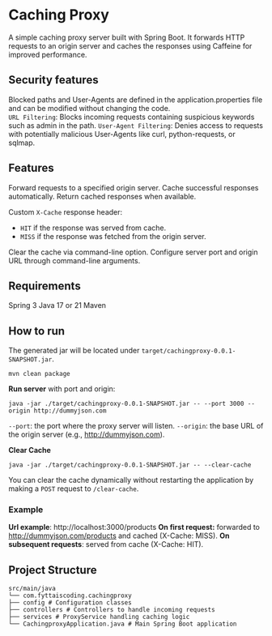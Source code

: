 
# Caching Proxy

A simple caching proxy server built with Spring Boot.
It forwards HTTP requests to an origin server and caches the responses using Caffeine for improved performance.   

## Security features
Blocked paths and User-Agents are defined in the application.properties file and can be modified without changing the code.  
`URL Filtering`: Blocks incoming requests containing suspicious keywords such as admin in the path.
`User-Agent Filtering`: Denies access to requests with potentially malicious User-Agents like curl, python-requests, or sqlmap.

## Features
Forward requests to a specified origin server.
Cache successful responses automatically.
Return cached responses when available.  

Custom `X-Cache` response header:
- `HIT` if the response was served from cache.
- `MISS` if the response was fetched from the origin server.

Clear the cache via command-line option.
Configure server port and origin URL through command-line arguments.

## Requirements
Spring 3
Java 17 or 21
Maven

## How to run
The generated jar will be located under `target/cachingproxy-0.0.1-SNAPSHOT.jar`.

    mvn clean package

**Run server** with port and origin:

    java -jar ./target/cachingproxy-0.0.1-SNAPSHOT.jar -- --port 3000 --origin http://dummyjson.com

`--port`: the port where the proxy server will listen.
`--origin`: the base URL of the origin server (e.g., http://dummyjson.com).

**Clear Cache**

    java -jar ./target/cachingproxy-0.0.1-SNAPSHOT.jar -- --clear-cache
You can clear the cache dynamically without restarting the application by making a `POST` request to `/clear-cache`.


### Example
**Url example**: http://localhost:3000/products
**On first request:** forwarded to http://dummyjson.com/products and cached (X-Cache: MISS).
**On subsequent requests**: served from cache (X-Cache: HIT).

## Project Structure
```
src/main/java
└── com.fyttaiscoding.cachingproxy
├── config # Configuration classes
├── controllers # Controllers to handle incoming requests
├── services # ProxyService handling caching logic
└── CachingproxyApplication.java # Main Spring Boot application
```
